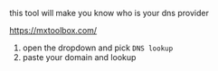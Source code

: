this tool will make you know who is your dns provider 

https://mxtoolbox.com/

1. open the dropdown and pick `DNS lookup`
2. paste your domain and lookup